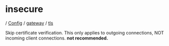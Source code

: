 # insecure

/ [Config](../../..) / [gateway](../..) / [tls](..) 

Skip certificate verification. This only applies to outgoing connections, NOT incoming client connections. **not recommended.**

